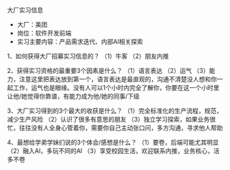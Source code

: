 大厂实习信息
- 大厂：美团
- 岗位：软件开发前端
- 实习主要内容：产品需求迭代、内部AI相关探索

1、如何获得大厂招募实习信息的？
（1）牛客
（2）朋友内推

2、获得实习资格的最重要3个因素是什么？
（1）语言表达
（2）运气
（3）能力，注意这里把表达放到第一个，语言表达是最直观的，沟通不清楚没人想和你一起工作，运气也是眼缘。没有人可以1个小时内完全了解你，你要在这一个小时里让他/她觉得你靠谱，有能力成为他/她的同事/下级

3、大厂实习得到的3个最大的收获是什么？
（1）完全标准化的生产流程，规范，减少生产风险
（2）认识了很多有意思的朋友
（3）独立学习探索，如果业务很忙，往往没有人全身心管着你，需要你自己主动张口问，多方沟通，寻求他人帮助

4、最想给学弟学妹们说的3个体会/感想是什么？
（1）要卷，后端可能尤其明显
（2）融入AI，多玩不同的AI
（3）享受校园生活，欢迎联系内推，业务核心，活多不卷

